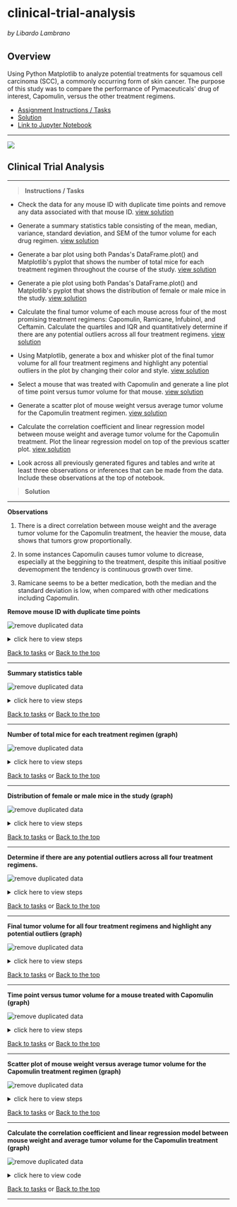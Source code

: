 # clinical-trial-analysis

###### by Libardo Lambrano

## Overview <a name="top"></a>

Using Python Matplotlib to analyze potential treatments for squamous cell carcinoma (SCC), a commonly occurring form of skin cancer. The purpose of this study was to compare the performance of Pymaceuticals' drug of interest, Capomulin, versus the other treatment regimens.

* [Assignment Instructions / Tasks](#intro)
* [Solution](#solution)
* [Link to Jupyter Notebook](solution/clinical-trial-analysis.ipynb)

---
![](images/Laboratory.jpg)
## Clinical Trial Analysis

---
<a name="intro"></a>
> **Instructions / Tasks**

* Check the data for any mouse ID with duplicate time points and remove any data associated with that mouse ID. [view solution](#01)

* Generate a summary statistics table consisting of the mean, median, variance, standard deviation, and SEM of the tumor volume for each drug regimen. [view solution](#02)

* Generate a bar plot using both Pandas's DataFrame.plot() and Matplotlib's pyplot that shows the number of total mice for each treatment regimen throughout the course of the study. [view solution](#03)

* Generate a pie plot using both Pandas's DataFrame.plot() and Matplotlib's pyplot that shows the distribution of female or male mice in the study. [view solution](#04)

* Calculate the final tumor volume of each mouse across four of the most promising treatment regimens: Capomulin, Ramicane, Infubinol, and Ceftamin. Calculate the quartiles and IQR and quantitatively determine if there are any potential outliers across all four treatment regimens. [view solution](#05)

* Using Matplotlib, generate a box and whisker plot of the final tumor volume for all four treatment regimens and highlight any potential outliers in the plot by changing their color and style. [view solution](#06)

* Select a mouse that was treated with Capomulin and generate a line plot of time point versus tumor volume for that mouse. [view solution](#07)

* Generate a scatter plot of mouse weight versus average tumor volume for the Capomulin treatment regimen. [view solution](#08)

* Calculate the correlation coefficient and linear regression model between mouse weight and average tumor volume for the Capomulin treatment. Plot the linear regression model on top of the previous scatter plot. [view solution](#09)

* Look across all previously generated figures and tables and write at least three observations or inferences that can be made from the data. Include these observations at the top of notebook.

<a name="solution"></a>
> **Solution**

---

**Observations**

1. There is a direct correlation between mouse weight and the average tumor volume for the Capomulin treatment, the heavier the mouse, data shows that tumors grow proportionally. 

2. In some instances Capomulin causes tumor volume to dicrease, especially at the beggining to the treatment, despite this initiaal positive devemopment the tendency is continuous growth over time.  

3. Ramicane seems to be a better medication, both the median and the standard deviation is low, when compared with other medications including Capomulin. 


<a name="01"></a>
**Remove mouse ID with duplicate time points**

![remove duplicated data](images/steps/01.png)

<details><summary>click here to view steps</summary>

1. Import dependencies, read and combine CSV files

    ```
    # Dependencies and Setup
    import matplotlib.pyplot as plt
    import pandas as pd
    import scipy.stats as st
    import numpy as np

    # Study data files
    mouse_metadata_path = '../data/Mouse_metadata.csv'
    study_results_path = '../data/Study_results.csv'

    # Read the mouse data and the study results
    mouse_metadata = pd.read_csv(mouse_metadata_path)
    study_results = pd.read_csv(study_results_path)

    # Combine the data into a single dataset
    mouse_study_results = study_results.merge(mouse_metadata, on = 'Mouse ID')
    ```
2. Get all the data for the duplicate mouse ID. 
    ```
    mouse_id_dups = mouse_study_results[mouse_study_results[['Mouse ID', 'Timepoint']].duplicated() == True]
    ```
3. Create a clean DataFrame by dropping the duplicate mouse by its ID & Timepoint mix.
    ```
    mouse_study_results.drop_duplicates(subset=['Mouse ID', 'Timepoint'])
    ```
4. Removing the mouse with duplicated data completelly
    ```
    mouse_study_results = mouse_study_results[~mouse_study_results['Mouse ID'].str.match('g989')]
    ```

    [Back to output](#01)
</details>

[Back to tasks](#intro) or [Back to the top](#top) 

---

<a name="02"></a>
**Summary statistics table**

![remove duplicated data](images/steps/02.png)

<details><summary>click here to view steps</summary>

1. Method 1 - creating multiple series and putting them all together at the end
    
    ```
    mean = mouse_study_results.groupby('Drug Regimen')['Tumor Volume (mm3)'].mean()
    median = mouse_study_results.groupby('Drug Regimen')['Tumor Volume (mm3)'].median()
    variance = mouse_study_results.groupby('Drug Regimen')['Tumor Volume (mm3)'].var()
    standard_deviation = mouse_study_results.groupby('Drug Regimen')['Tumor Volume (mm3)'].std()
    SEM = mouse_study_results.groupby('Drug Regimen')['Tumor Volume (mm3)'].sem()

    # This method is the most straighforward, creating multiple series and putting them all together at the end.

    summary_statistics_1 = pd.DataFrame({'mean': mean,
                                        'median': median, 
                                        'var': variance, 
                                        'std': standard_deviation, 
                                        'sem': SEM})
    ```

2. Method 2 -  Generate a summary statistics table using a single groupby function
    
    ```
    summary_statistics_2 = mouse_study_results.groupby('Drug Regimen').agg({'Tumor Volume (mm3)': ['mean', 'median', 'var', 'std', 'sem']})
    summary_statistics_2
    ```

    [Back to output](#02)
</details>

[Back to tasks](#intro) or [Back to the top](#top) 

---

<a name="03"></a>
**Number of total mice for each treatment regimen (graph)**

![remove duplicated data](images/steps/03.png)

<details><summary>click here to view steps</summary>

1. Generate a bar plot showing the total number of mice for each treatment throughout the course of the study using pandas.
    
    ```
    grp_mice_treatment = mouse_study_results.groupby(["Drug Regimen"])
    mice_per_treatment = grp_mice_treatment[["Mouse ID"]].nunique()

    mice_treat_plot = mice_per_treatment.plot(kind="bar", title="Number of Mice on Each Regimen", legend=False)
    mice_treat_plot.set_ylabel("Number of Mice")
    ```

    [Back to output](#03)
</details>

[Back to tasks](#intro) or [Back to the top](#top) 

---

<a name="04"></a>
**Distribution of female or male mice in the study (graph)**

![remove duplicated data](images/steps/04.png)

<details><summary>click here to view steps</summary>

1. Generate a pie plot showing the distribution of female versus male mice using pandas
    
    ```
    grp_mice_gender = mouse_study_results.groupby(['Sex'])
    mice_gender = grp_mice_gender[['Mouse ID']].count()

    mice_gender_plot = mice_gender.plot(y='Mouse ID', kind='pie', autopct='%1.1f%%', title='Mice Gender Distribution', legend=False)
    mice_gender_plot.set_ylabel('')
    ```

    [Back to output](#04)
</details>

[Back to tasks](#intro) or [Back to the top](#top) 

---

<a name="05"></a>
**Determine if there are any potential outliers across all four treatment regimens.**

![remove duplicated data](images/steps/05.png)

<details><summary>click here to view steps</summary>

1. xxx
    
    ```
    xxx
    ```

    [Back to output](#05)
</details>

[Back to tasks](#intro) or [Back to the top](#top) 

---

<a name="06"></a>
**Final tumor volume for all four treatment regimens and highlight any potential outliers (graph)**

![remove duplicated data](images/steps/06.png)

<details><summary>click here to view steps</summary>

1. Identify the mice treated with Capomulin and select one
    
    ```
    xxx

    ```

    [Back to output](#06)
</details>

[Back to tasks](#intro) or [Back to the top](#top) 

---

<a name="07"></a>
**Time point versus tumor volume for a mouse treated with Capomulin (graph)**

![remove duplicated data](images/steps/07.png)

<details><summary>click here to view steps</summary>

1. Identify the mice treated with Capomulin and select one
    
    ```
    capomulin_treatment = mouse_study_results.loc[mouse_study_results['Drug Regimen'] == 'Capomulin']
    i557_mouse = capomulin_treatment.loc[capomulin_treatment["Mouse ID"] == "i557"]

    ```
2. Plot graph 

    ```
    i557_mouse_timepoints = i557_mouse['Timepoint'].to_list()
    i557_mouse_tumor_vol = i557_mouse['Tumor Volume (mm3)'].to_list()
    plt.plot(i557_mouse_timepoints, i557_mouse_tumor_vol, color='orange', marker='^')
    plt.title('Tumor Volume for i557 During Trial')
    plt.xlabel('Timepoints')
    plt.ylabel('Tumor Volume (mm3)')
    plt.show()
    ```

    [Back to output](#07)
</details>

[Back to tasks](#intro) or [Back to the top](#top) 

---

<a name="08"></a>
**Scatter plot of mouse weight versus average tumor volume for the Capomulin treatment regimen (graph)**

![remove duplicated data](images/steps/08.png)

<details><summary>click here to view steps</summary>

1. Capture average tumor size
    
    ```
    grp_mice_avg_tumor = capomulin_treatment.groupby('Mouse ID').mean()
    avg_tumor_size = grp_mice_avg_tumor['Tumor Volume (mm3)']

    ```
2. Capture average mouse weight

    ```
    grp_mice_weight = capomulin_treatment.groupby('Mouse ID').mean()
    avg_mouse_weight = grp_mice_weight['Weight (g)']
    ```
3. Plot graph
    ```
    plt.scatter(avg_mouse_weight, avg_tumor_size, color='pink', marker='o')
    plt.title('Avg. Tumor Volume per Mouse Compared to Avg. Weight')
    plt.xlabel('Avg. Weight (g)')
    plt.ylabel('Avg. Tumor Volume (mm3)')
    plt.show()
    ```

    [Back to output](#08)
</details>

[Back to tasks](#intro) or [Back to the top](#top) 

---

<a name="09"></a>
**Calculate the correlation coefficient and linear regression model between mouse weight and average tumor volume for the Capomulin treatment (graph)**

![remove duplicated data](images/steps/09.png)

<details><summary>click here to view code</summary>
    
    ```
    cor_coeff = st.pearsonr(avg_mouse_weight,avg_tumor_size)[0]
    (slope, intercept, rvalue, pvalue, stderr) = st.linregress(avg_mouse_weight, avg_tumor_size)
    regress_values = []
    for weight in avg_mouse_weight:
        regress_values.append(weight * slope + intercept)
    line_eq = "y = " + str(round(slope,2)) + "x + " + str(round(intercept,2))

    plt.scatter(avg_mouse_weight, avg_tumor_size, color="pink", marker='o')
    plt.plot(avg_mouse_weight,regress_values,"r-", color="purple")
    plt.annotate(line_eq,(21,36),fontsize=12,color="purple")
    plt.title("Avg. Tumor Volume per Mouse Compared to Avg. Weight")
    plt.xlabel("Mouse Weight (g)")
    plt.ylabel("Average Tumor Volume (mm3)")
    plt.show()
    print(f"The correlation coefficient is {cor_coeff}")

    ```

    [Back to output](#09)
</details>

[Back to tasks](#intro) or [Back to the top](#top) 

---

